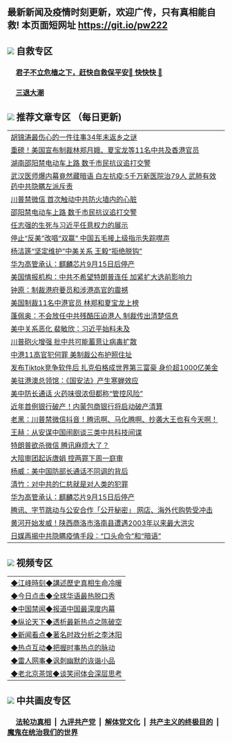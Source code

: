 ## 最新新闻及疫情时刻更新，欢迎广传，只有真相能自救! 本页面短网址 https://git.io/pw222



## <img src="https://img.icons8.com/cute-clipart/2x/circled-right.png">  自救专区

 ### &nbsp;&nbsp;&nbsp;&nbsp; [君子不立危樯之下，赶快自救保平安🍎 快快快 📩](https://github.com/pwgy/td/blob/master/README.md)
 
 ### &nbsp;&nbsp;&nbsp;&nbsp; [三退大潮](https://is.gd/fCPoKo) 
 
## <img src="https://img.icons8.com/cute-clipart/2x/circled-right.png"> 推荐文章专区 （每日更新)

<Table>
<tr><td colspan="2" align="left"><a href="https://ahlnfjrd.xhuyd.press/?name=c1208952&key=encdeuyadochlaxz&from=pw2">胡锦涛最伤心的一件往事34年未返乡之谜</a></td></tr>
<tr><td colspan="2" align="left"><a href="https://ahlnfjrd.xhuyd.press/?name=c1208893&key=encdeuyadochlaxz&from=pw2">重磅！美国宣布制裁林郑月娥、夏宝龙等11名中共及香港官员</a></td></tr>
<tr><td colspan="2" align="left"><a href="https://ahlnfjrd.xhuyd.press/?name=c1208950&key=encdeuyadochlaxz&from=pw2">湖南邵阳禁电动车上路 数千市民抗议追打交警</a></td></tr>
<tr><td colspan="2" align="left"><a href="https://ahlnfjrd.xhuyd.press/?name=c1208888&key=encdeuyadochlaxz&from=pw2">武汉医师爆内幕竟然藏暗语 白左抗疫:5千万新医院治79人 武肺有效药中共隐瞒左派斥责</a></td></tr>
<tr><td colspan="2" align="left"><a href="https://ahlnfjrd.xhuyd.press/?name=c1208936&key=encdeuyadochlaxz&from=pw2">川普禁微信 首次触动中共防火墙内的心脏</a></td></tr>
<tr><td colspan="2" align="left"><a href="https://ahlnfjrd.xhuyd.press/?name=c1208896&key=encdeuyadochlaxz&from=pw2">邵阳禁电动车上路 数千市民抗议追打交警</a></td></tr>
<tr><td colspan="2" align="left"><a href="https://ahlnfjrd.xhuyd.press/?name=c1208923&key=encdeuyadochlaxz&from=pw2">任志强的生死与习近平任意权力的展示</a></td></tr>
<tr><td colspan="2" align="left"><a href="https://ahlnfjrd.xhuyd.press/?name=c1208900&key=encdeuyadochlaxz&from=pw2">停止“反美”改唱“双赢” 中国五毛接上级指示失踪噤声</a></td></tr>
<tr><td colspan="2" align="left"><a href="https://ahlnfjrd.xhuyd.press/?name=c1208913&key=encdeuyadochlaxz&from=pw2">杨洁篪“坚定维护”中美关系 王毅“拒绝脱钩”</a></td></tr>
<tr><td colspan="2" align="left"><a href="https://ahlnfjrd.xhuyd.press/?name=c1208951&key=encdeuyadochlaxz&from=pw2">华为高管承认：麒麟芯片9月15日后停产</a></td></tr>
<tr><td colspan="2" align="left"><a href="https://ahlnfjrd.xhuyd.press/?name=c1208953&key=encdeuyadochlaxz&from=pw2">美国情报机构：中共不希望特朗普连任 加紧扩大选前影响力</a></td></tr>
<tr><td colspan="2" align="left"><a href="https://ahlnfjrd.xhuyd.press/?name=c1208906&key=encdeuyadochlaxz&from=pw2">钟原：制裁港府要员和涉港高官的震撼</a></td></tr>
<tr><td colspan="2" align="left"><a href="https://ahlnfjrd.xhuyd.press/?name=c1208904&key=encdeuyadochlaxz&from=pw2">美国制裁11名中港官员 林郑和夏宝龙上榜</a></td></tr>
<tr><td colspan="2" align="left"><a href="https://ahlnfjrd.xhuyd.press/?name=c1208902&key=encdeuyadochlaxz&from=pw2">蓬佩奥：不会放任中共残酷压迫港人 制裁传出清楚信息</a></td></tr>
<tr><td colspan="2" align="left"><a href="https://ahlnfjrd.xhuyd.press/?name=c1208935&key=encdeuyadochlaxz&from=pw2">美中关系恶化 裴敏欣：习近平始料未及</a></td></tr>
<tr><td colspan="2" align="left"><a href="https://ahlnfjrd.xhuyd.press/?name=c1208908&key=encdeuyadochlaxz&from=pw2">川普砲火增强 批中共可能蓄意让病毒扩散</a></td></tr>
<tr><td colspan="2" align="left"><a href="https://ahlnfjrd.xhuyd.press/?name=c1208894&key=encdeuyadochlaxz&from=pw2">中港11高官犯何罪 美制裁公布护照住址</a></td></tr>
<tr><td colspan="2" align="left"><a href="https://ahlnfjrd.xhuyd.press/?name=c1208931&key=encdeuyadochlaxz&from=pw2">发布Tiktok竞争软件后 扎克伯格成世界第三富豪 身价超1000亿美金</a></td></tr>
<tr><td colspan="2" align="left"><a href="https://ahlnfjrd.xhuyd.press/?name=c1208928&key=encdeuyadochlaxz&from=pw2">美驻港澳总领馆：《国安法》产生寒蝉效应</a></td></tr>
<tr><td colspan="2" align="left"><a href="https://ahlnfjrd.xhuyd.press/?name=c1208937&key=encdeuyadochlaxz&from=pw2">美中防长通话 火药味很浓但都称“管控风险”</a></td></tr>
<tr><td colspan="2" align="left"><a href="https://ahlnfjrd.xhuyd.press/?name=c1208930&key=encdeuyadochlaxz&from=pw2">近年首例银行破产！内蒙包商银行将启动破产清算</a></td></tr>
<tr><td colspan="2" align="left"><a href="https://ahlnfjrd.xhuyd.press/?name=c1208886&key=encdeuyadochlaxz&from=pw2">老黑：川普禁微信抖音！腾讯啊、马化腾啊、抄袭大王也有今天啊！</a></td></tr>
<tr><td colspan="2" align="left"><a href="https://ahlnfjrd.xhuyd.press/?name=c1208825&key=encdeuyadochlaxz&from=pw2">王赫：从安谋中国闹剧谈三类中共科技间谍</a></td></tr>
<tr><td colspan="2" align="left"><a href="https://ahlnfjrd.xhuyd.press/?name=c1208942&key=encdeuyadochlaxz&from=pw2">特朗普欲杀微信 腾讯麻烦大了？</a></td></tr>
<tr><td colspan="2" align="left"><a href="https://ahlnfjrd.xhuyd.press/?name=c1208948&key=encdeuyadochlaxz&from=pw2">大陪审团起诉唐娟 控两罪下周一庭审</a></td></tr>
<tr><td colspan="2" align="left"><a href="https://ahlnfjrd.xhuyd.press/?name=c1208958&key=encdeuyadochlaxz&from=pw2">杨威：美中国防部长通话不同调的背后</a></td></tr>
<tr><td colspan="2" align="left"><a href="https://ahlnfjrd.xhuyd.press/?name=c1208938&key=encdeuyadochlaxz&from=pw2">清竹：对中共的仁慈就是对人类的犯罪</a></td></tr>
<tr><td colspan="2" align="left"><a href="https://ahlnfjrd.xhuyd.press/?name=c1208905&key=encdeuyadochlaxz&from=pw2">华为高管承认：麒麟芯片9月15日后停产</a></td></tr>
<tr><td colspan="2" align="left"><a href="https://ahlnfjrd.xhuyd.press/?name=c1208901&key=encdeuyadochlaxz&from=pw2">腾讯、字节跳动与公安合作「公开秘密」 网店、海外代购势受冲击</a></td></tr>
<tr><td colspan="2" align="left"><a href="https://ahlnfjrd.xhuyd.press/?name=c1208945&key=encdeuyadochlaxz&from=pw2">黄河开始发威！陕西商洛市洛南县遭遇2003年以来最大洪灾</a></td></tr>
<tr><td colspan="2" align="left"><a href="https://ahlnfjrd.xhuyd.press/?name=c1208946&key=encdeuyadochlaxz&from=pw2">日媒再揭中共隐瞒疫情手段：“口头命令”和“暗语”</a></td></tr>

</Table>

## <img src="https://img.icons8.com/cute-clipart/2x/circled-right.png"> 视频专区
 
 <Table>
   <tr>
   <td colspan="2" align=left> 
<a href="https://kmyaoayewvhx.xhyte.press/oo.aspx?name=c922850&key=wybpblbewupvzpbn&from=pw2&tag=9877">◆江峰時刻◆講述歷史真相生命冷暖</a><br/>
    </td>
  </tr>
   <tr>
   <td colspan="2" align=left> 
<a href="https://kmyaoayewvhx.xhyte.press/oo.aspx?name=c816850&key=wybpblbewupvzpbn&from=pw2&tag=9877">◆今日点击◆全球华语最热脱口秀</a><br/>
    </td>
  </tr>
  <tr>
  <td colspan="2" align=left>
<a href="https://kmyaoayewvhx.xhyte.press/oo.aspx?name=c816860&key=wybpblbewupvzpbn&from=pw2&tag=99733110">◆中国禁闻◆报道中国最深度内幕</a><br/>
   </tr>
  <tr>
     <td colspan="2" align=left>
<a href="https://kmyaoayewvhx.xhyte.press/oo.aspx?name=c816855&key=wybpblbewupvzpbn&from=pw2&tag=997110">◆纵论天下◆透析最新热点之陈破空</a><br/>
   </tr>
   <tr>
      <td colspan="2" align=left>
<a href="https://kmyaoayewv4hx.xhyte.press/oo.aspx?name=c838308&key=wybpblbewupvzpbn&from=pw2&tag=9973110">◆新闻看点◆著名时政分析之李沐阳</a><br/>
   </tr>
   <tr>
     <td colspan="2" align=left>
<a href="https://kmy4aoayewvhx.xhyte.press/oo.aspx?name=c816852&key=wybpblbewupvzpbn&from=pw2&tag=9733110">◆热点互动◆把握时事热点的脉动</a><br/>
   </tr>
   <tr>
      <td colspan="2" align=left>
<a href="https://kmyaoaye4wvhx.xhyte.press/oo.aspx?name=c816694&key=wybpblbewupvzpbn&from=pw2&tag=93310">◆雷人网事◆讽刺幽默的诙谐小品</a><br/>
   </tr>
   <tr>
    <td colspan="2" align=left>
<a href="https://kmyao4ayewvhx.xhyte.press/oo.aspx?name=c816650&key=wybpblbewupvzpbn&from=pw2&tag=9973110">◆老北京茶馆◆谈笑间体会深层思考</a><br/>
   </tr>
</Table>
 
## <img src="https://img.icons8.com/cute-clipart/2x/circled-right.png"> 中共画皮专区


 ### &nbsp;&nbsp;&nbsp;&nbsp; [法轮功真相](https://github.com/begood0513/basic/blob/master/README.md) &nbsp;|&nbsp; [九评共产党](https://github.com/begood0513/9ping.md/blob/master/README.md) &nbsp;|&nbsp; [解体党文化](https://github.com/begood0513/jtdwh.md/blob/master/README.md)   &nbsp;|&nbsp; [共产主义的终极目的](https://github.com/begood0513/gczydzjmd.md/blob/master/README.md) &nbsp;|&nbsp; [魔鬼在统治我们的世界](https://github.com/begood0513/gczydzjmd.md/blob/master/README.md) 

